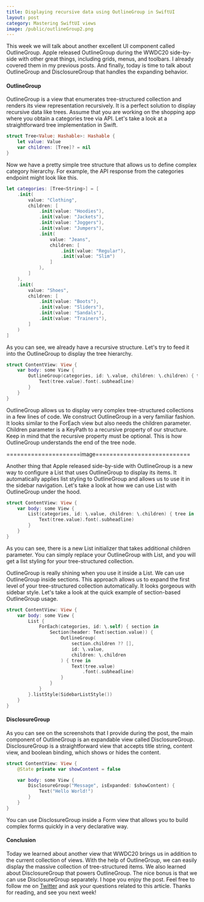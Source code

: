 ```yaml
---
title: Displaying recursive data using OutlineGroup in SwiftUI
layout: post
category: Mastering SwiftUI views
image: /public/outlineGroup2.png
---
```


This week we will talk about another excellent UI component called OutlineGroup. Apple released OutlineGroup during the WWDC20 side-by-side with other great things, including grids, menus, and toolbars. I already covered them in my previous posts. And finally, today is time to talk about OutlineGroup and DisclosureGroup that handles the expanding behavior.

#### OutlineGroup
OutlineGroup is a view that enumerates tree-structured collection and renders its view representation recursively. It is a perfect solution to display recursive data like trees. Assume that you are working on the shopping app where you obtain a categories tree via API. Let's take a look at a straightforward tree implementation in Swift.

```swift
struct Tree<Value: Hashable>: Hashable {
    let value: Value
    var children: [Tree]? = nil
}
```

Now we have a pretty simple tree structure that allows us to define complex category hierarchy. For example, the API response from the categories endpoint might look like this.

```swift
let categories: [Tree<String>] = [
    .init(
        value: "Clothing",
        children: [
            .init(value: "Hoodies"),
            .init(value: "Jackets"),
            .init(value: "Joggers"),
            .init(value: "Jumpers"),
            .init(
                value: "Jeans",
                children: [
                    .init(value: "Regular"),
                    .init(value: "Slim")
                ]
            ),
        ]
    ),
    .init(
        value: "Shoes",
        children: [
            .init(value: "Boots"),
            .init(value: "Sliders"),
            .init(value: "Sandals"),
            .init(value: "Trainers"),
        ]
    )
]
```

As you can see, we already have a recursive structure. Let's try to feed it into the OutlineGroup to display the tree hierarchy.

```swift
struct ContentView: View {
    var body: some View {
        OutlineGroup(categories, id: \.value, children: \.children) { tree in
            Text(tree.value).font(.subheadline)
        }
    }
}
```

OutlineGroup allows us to display very complex tree-structured collections in a few lines of code. We construct OutlineGroup in a very familiar fashion. It looks similar to the ForEach view but also needs the children parameter. Children parameter is a KeyPath to a recursive property of our structure. Keep in mind that the recursive property must be optional. This is how OutlineGroup understands the end of the tree node.

=====================image===========================

Another thing that Apple released side-by-side with OutlineGroup is a new way to configure a List that uses OutlineGroup to display its items. It automatically applies list styling to OutlineGroup and allows us to use it in the sidebar navigation. Let's take a look at how we can use List with OutlineGroup under the hood.

```swift
struct ContentView: View {
    var body: some View {
        List(categories, id: \.value, children: \.children) { tree in
            Text(tree.value).font(.subheadline)
        }
    }
}
```

As you can see, there is a new List initializer that takes additional children parameter. You can simply replace your OutlineGroup with List, and you will get a list styling for your tree-structured collection.

OutlineGroup is really shining when you use it inside a List. We can use OutlineGroup inside sections. This approach allows us to expand the first level of your tree-structured collection automatically. It looks gorgeous with sidebar style. Let's take a look at the quick example of section-based OutlineGroup usage.

```swift
struct ContentView: View {
    var body: some View {
        List {
            ForEach(categories, id: \.self) { section in
                Section(header: Text(section.value)) {
                    OutlineGroup(
                        section.children ?? [],
                        id: \.value,
                        children: \.children
                    ) { tree in
                        Text(tree.value)
                            .font(.subheadline)
                    }
                }
            }
        }.listStyle(SidebarListStyle())
    }
}
```

#### DisclosureGroup
As you can see on the screenshots that I provide during the post, the main component of OutlineGroup is an expandable view called DisclosureGroup. DisclosureGroup is a straightforward view that accepts title string, content view, and boolean binding, which shows or hides the content.

```swift
struct ContentView: View {
    @State private var showContent = false

    var body: some View {
        DisclosureGroup("Message", isExpanded: $showContent) {
            Text("Hello World!")
        }
    }
}
```

You can use DisclosureGroup inside a Form view that allows you to build complex forms quickly in a very declarative way.

#### Conclusion
Today we learned about another view that WWDC20 brings us in addition to the current collection of views. With the help of OutlineGroup, we can easily display the massive collection of tree-structured items. We also learned about DisclosureGroup that powers OutlineGroup. The nice bonus is that we can use DisclosureGroup separately. I hope you enjoy the post. Feel free to follow me on [Twitter](https://twitter.com/mecid) and ask your questions related to this article. Thanks for reading, and see you next week!